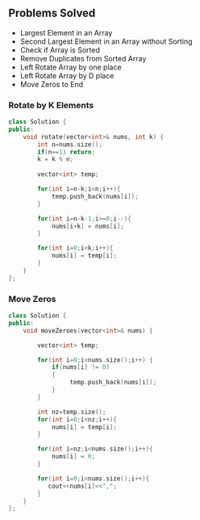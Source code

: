 ## Problems Solved
- Largest Element in an Array
- Second Largest Element in an Array without Sorting
- Check if Array is Sorted
- Remove Duplicates from Sorted Array
- Left Rotate Array by one place
- Left Rotate Array by D place
- Move Zeros to End


### Rotate by K Elements

```cpp
class Solution {
public:
    void rotate(vector<int>& nums, int k) {
        int n=nums.size();
        if(n==1) return;
        k = k % n;
     
        vector<int> temp;

        for(int i=n-k;i<n;i++){
            temp.push_back(nums[i]);
        }

        for(int i=n-k-1;i>=0;i--){
            nums[i+k] = nums[i];
        }

        for(int i=0;i<k;i++){
            nums[i] = temp[i];
        }
    }    
};
```

### Move Zeros

```cpp
class Solution {
public:
    void moveZeroes(vector<int>& nums) {

        vector<int> temp;

        for(int i=0;i<nums.size();i++) {
            if(nums[i] != 0)
            {
                 temp.push_back(nums[i]);
            }
        }

        int nz=temp.size();
        for(int i=0;i<nz;i++){
            nums[i] = temp[i];
        }

        for(int i=nz;i<nums.size();i++){
            nums[i] = 0;
        }

        for(int i=0;i<nums.size();i++){
           cout<<nums[i]<<",";
        }
    }
};
```
```
